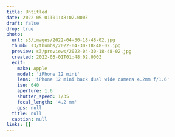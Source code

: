 ```yaml
---
title: Untitled
date: 2022-05-01T01:48:02.000Z
draft: false
drop: true
photo:
  url: s3/images/2022-04-30-18-48-02.jpg
  thumb: s3/thumbs/2022-04-30-18-48-02.jpg
  preview: s3/previews/2022-04-30-18-48-02.jpg
  created: 2022-05-01T01:48:02.000Z
  exif:
    make: Apple
    model: 'iPhone 12 mini'
    lens: 'iPhone 12 mini back dual wide camera 4.2mm f/1.6'
    iso: 640
    aperture: 1.6
    shutter_speed: 1/35
    focal_length: '4.2 mm'
    gps: null
  title: null
  caption: null
links: []
---
```

